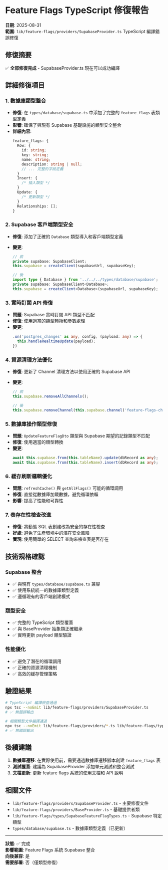 # Feature Flags TypeScript 修復報告

**日期**: 2025-08-31  
**範圍**: `lib/feature-flags/providers/SupabaseProvider.ts` TypeScript 編譯錯誤修復

## 修復摘要

✅ **全部修復完成** - SupabaseProvider.ts 現在可以成功編譯

## 詳細修復項目

### 1. 數據庫類型整合

- **修復**: 在 `types/database/supabase.ts` 中添加了完整的 `feature_flags` 表類型定義
- **影響**: 確保了與現有 Supabase 基礎設施的類型安全整合
- **詳細內容**:
  ```typescript
  feature_flags: {
    Row: {
      id: string;
      key: string;
      name: string;
      description: string | null;
      // ... 完整的字段定義
    }
    Insert: {
      /* 插入類型 */
    }
    Update: {
      /* 更新類型 */
    }
    Relationships: [];
  }
  ```

### 2. Supabase 客戶端類型安全

- **修復**: 添加了正確的 `Database` 類型導入和客戶端類型定義
- **變更**:

  ```typescript
  // 前
  private supabase: SupabaseClient;
  this.supabase = createClient(supabaseUrl, supabaseKey);

  // 後
  import type { Database } from '../../../types/database/supabase';
  private supabase: SupabaseClient<Database>;
  this.supabase = createClient<Database>(supabaseUrl, supabaseKey);
  ```

### 3. 實時訂閱 API 修復

- **問題**: Supabase 實時訂閱 API 類型不匹配
- **修復**: 使用適當的類型轉換和參數處理
- **變更**:
  ```typescript
  .on('postgres_changes' as any, config, (payload: any) => {
    this.handleRealtimeUpdate(payload);
  })
  ```

### 4. 資源清理方法優化

- **修復**: 更新了 Channel 清理方法以使用正確的 Supabase API
- **變更**:

  ```typescript
  // 前
  this.supabase.removeAllChannels();

  // 後
  this.supabase.removeChannel(this.supabase.channel('feature-flags-changes'));
  ```

### 5. 數據庫操作類型修復

- **問題**: `UpdateFeatureFlagDto` 類型與 Supabase 期望的記錄類型不匹配
- **修復**: 使用適當的類型轉換
- **變更**:
  ```typescript
  await this.supabase.from(this.tableName).update(dbRecord as any);
  await this.supabase.from(this.tableName).insert(dbRecord as any);
  ```

### 6. 緩存刷新邏輯優化

- **問題**: `refreshCache()` 與 `getAllFlags()` 可能的循環調用
- **修復**: 直接從數據庫加載數據，避免循環依賴
- **影響**: 提高了性能和可靠性

### 7. 表存在性檢查改進

- **修復**: 將動態 SQL 表創建改為安全的存在性檢查
- **好處**: 避免了生產環境中的潛在安全風險
- **實現**: 使用簡單的 SELECT 查詢來檢查表是否存在

## 技術規格確認

### Supabase 整合

- ✅ 與現有 `types/database/supabase.ts` 兼容
- ✅ 使用系統統一的數據庫類型定義
- ✅ 遵循現有的客戶端創建模式

### 類型安全

- ✅ 完整的 TypeScript 類型覆蓋
- ✅ 與 BaseProvider 抽象類正確繼承
- ✅ 實時更新 payload 類型驗證

### 性能優化

- ✅ 避免了潛在的循環調用
- ✅ 正確的資源清理機制
- ✅ 高效的緩存管理策略

## 驗證結果

```bash
# TypeScript 編譯檢查通過
npx tsc --noEmit lib/feature-flags/providers/SupabaseProvider.ts
# ✅ 無錯誤輸出

# 相關類型文件編譯通過
npx tsc --noEmit lib/feature-flags/providers/*.ts lib/feature-flags/types/*.ts
# ✅ 無錯誤輸出
```

## 後續建議

1. **數據庫遷移**: 在實際使用前，需要通過數據庫遷移腳本創建 `feature_flags` 表
2. **測試覆蓋**: 建議為 SupabaseProvider 添加單元測試和整合測試
3. **文檔更新**: 更新 feature flags 系統的使用文檔和 API 說明

## 相關文件

- `lib/feature-flags/providers/SupabaseProvider.ts` - 主要修復文件
- `lib/feature-flags/providers/BaseProvider.ts` - 基礎提供者類
- `lib/feature-flags/types/SupabaseFeatureFlagTypes.ts` - Supabase 特定類型
- `types/database/supabase.ts` - 數據庫類型定義（已更新）

---

**狀態**: ✅ 完成  
**影響範圍**: Feature Flags 系統 Supabase 整合  
**向後兼容**: 是  
**需要部署**: 否（僅類型修復）
